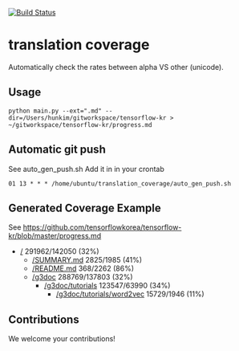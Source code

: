 [![Build Status](https://travis-ci.org/hunkim/translation_coverage.svg?branch=master)](https://travis-ci.org/hunkim/translation_coverage)

# translation coverage
Automatically check the rates between alpha VS other (unicode).

## Usage
```
python main.py --ext=".md" --dir=/Users/hunkim/gitworkspace/tensorflow-kr > ~/gitworkspace/tensorflow-kr/progress.md
```

## Automatic git push
See auto_gen_push.sh
Add it in in your crontab
```
01 13 * * * /home/ubuntu/translation_coverage/auto_gen_push.sh
```

## Generated Coverage Example 
See https://github.com/tensorflowkorea/tensorflow-kr/blob/master/progress.md

* [/](/) 291962/142050 (32%)
  * [/SUMMARY.md](/SUMMARY.md) 2825/1985 (41%)
  * [/README.md](/README.md) 368/2262 (86%)
  * [/g3doc](/g3doc) 288769/137803 (32%)
    * [/g3doc/tutorials](/g3doc/tutorials) 123547/63990 (34%)
      * [/g3doc/tutorials/word2vec](/g3doc/tutorials/word2vec) 15729/1946 (11%)

## Contributions
We welcome your contributions! 
